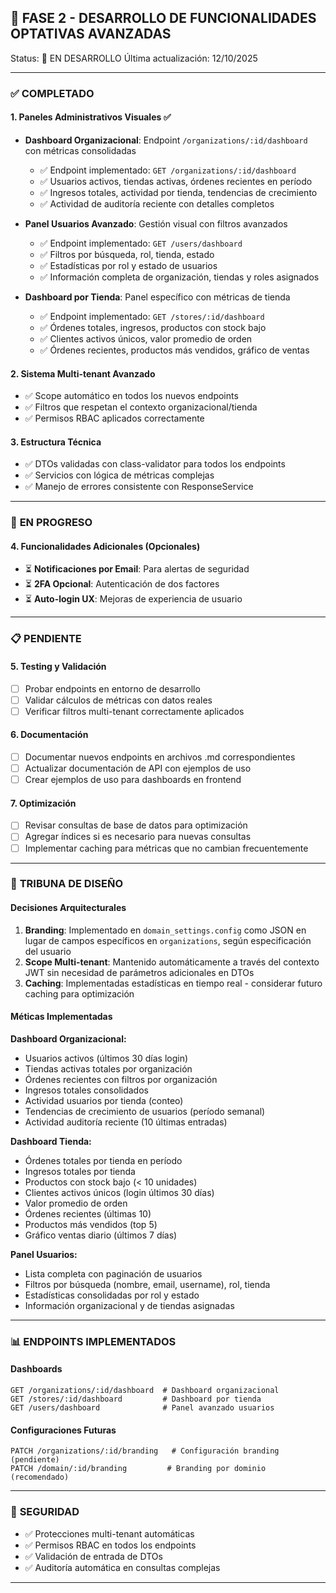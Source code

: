 ## 🚀 **FASE 2 - DESARROLLO DE FUNCIONALIDADES OPTATIVAS AVANZADAS**

Status: 🔄 EN DESARROLLO
Última actualización: 12/10/2025

---

### ✅ **COMPLETADO**

#### 1. **Paneles Administrativos Visuales** ✅
- **Dashboard Organizacional**: Endpoint `/organizations/:id/dashboard` con métricas consolidadas
  - ✅ Endpoint implementado: `GET /organizations/:id/dashboard`
  - ✅ Usuarios activos, tiendas activas, órdenes recientes en período
  - ✅ Ingresos totales, actividad por tienda, tendencias de crecimiento
  - ✅ Actividad de auditoría reciente con detalles completos

- **Panel Usuarios Avanzado**: Gestión visual con filtros avanzados
  - ✅ Endpoint implementado: `GET /users/dashboard`
  - ✅ Filtros por búsqueda, rol, tienda, estado
  - ✅ Estadísticas por rol y estado de usuarios
  - ✅ Información completa de organización, tiendas y roles asignados

- **Dashboard por Tienda**: Panel específico con métricas de tienda
  - ✅ Endpoint implementado: `GET /stores/:id/dashboard`
  - ✅ Órdenes totales, ingresos, productos con stock bajo
  - ✅ Clientes activos únicos, valor promedio de orden
  - ✅ Órdenes recientes, productos más vendidos, gráfico de ventas

#### 2. **Sistema Multi-tenant Avanzado**
- ✅ Scope automático en todos los nuevos endpoints
- ✅ Filtros que respetan el contexto organizacional/tienda
- ✅ Permisos RBAC aplicados correctamente

#### 3. **Estructura Técnica**
- ✅ DTOs validadas con class-validator para todos los endpoints
- ✅ Servicios con lógica de métricas complejas
- ✅ Manejo de errores consistente con ResponseService

---

### 🔄 **EN PROGRESO**

#### 4. **Funcionalidades Adicionales** (Opcionales)
- ⏳ **Notificaciones por Email**: Para alertas de seguridad
- ⏳ **2FA Opcional**: Autenticación de dos factores
- ⏳ **Auto-login UX**: Mejoras de experiencia de usuario

---

### 📋 **PENDIENTE**

#### 5. **Testing y Validación**
- [ ] Probar endpoints en entorno de desarrollo
- [ ] Validar cálculos de métricas con datos reales
- [ ] Verificar filtros multi-tenant correctamente aplicados

#### 6. **Documentación**
- [ ] Documentar nuevos endpoints en archivos .md correspondientes
- [ ] Actualizar documentación de API con ejemplos de uso
- [ ] Crear ejemplos de uso para dashboards en frontend

#### 7. **Optimización**
- [ ] Revisar consultas de base de datos para optimización
- [ ] Agregar índices si es necesario para nuevas consultas
- [ ] Implementar caching para métricas que no cambian frecuentemente

---

### 🎯 **TRIBUNA DE DISEÑO**

#### **Decisiones Arquitecturales**
1. **Branding**: Implementado en `domain_settings.config` como JSON en lugar de campos específicos en `organizations`, según especificación del usuario
2. **Scope Multi-tenant**: Mantenido automáticamente a través del contexto JWT sin necesidad de parámetros adicionales en DTOs
3. **Caching**: Implementadas estadísticas en tiempo real - considerar futuro caching para optimización

#### **Méticas Implementadas**

**Dashboard Organizacional:**
- Usuarios activos (últimos 30 días login)
- Tiendas activas totales por organización
- Órdenes recientes con filtros por organización
- Ingresos totales consolidados
- Actividad usuarios por tienda (conteo)
- Tendencias de crecimiento de usuarios (período semanal)
- Actividad auditoría reciente (10 últimas entradas)

**Dashboard Tienda:**
- Órdenes totales por tienda en período
- Ingresos totales por tienda
- Productos con stock bajo (< 10 unidades)
- Clientes activos únicos (login últimos 30 días)
- Valor promedio de orden
- Órdenes recientes (últimas 10)
- Productos más vendidos (top 5)
- Gráfico ventas diario (últimos 7 días)

**Panel Usuarios:**
- Lista completa con paginación de usuarios
- Filtros por búsqueda (nombre, email, username), rol, tienda
- Estadísticas consolidadas por rol y estado
- Información organizacional y de tiendas asignadas

---

### 📊 **ENDPOINTS IMPLEMENTADOS**

#### Dashboards
```
GET /organizations/:id/dashboard  # Dashboard organizacional
GET /stores/:id/dashboard         # Dashboard por tienda
GET /users/dashboard              # Panel avanzado usuarios
```

#### Configuraciones Futuras
```
PATCH /organizations/:id/branding   # Configuración branding (pendiente)
PATCH /domain/:id/branding         # Branding por dominio (recomendado)
```

---

### 🔐 **SEGURIDAD**

- ✅ Protecciones multi-tenant automáticas
- ✅ Permisos RBAC en todos los endpoints
- ✅ Validación de entrada de DTOs
- ✅ Auditoría automática en consultas complejas

---
